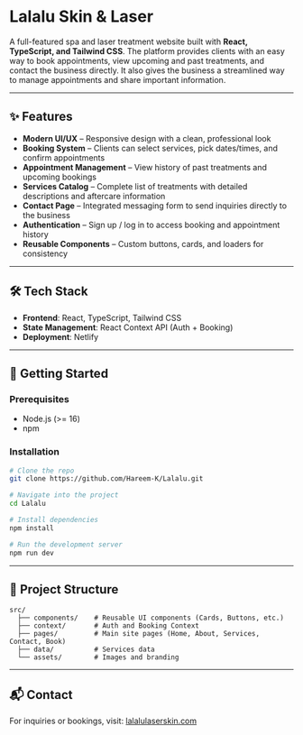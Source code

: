 # Lalalu Skin & Laser  

A full-featured spa and laser treatment website built with **React, TypeScript, and Tailwind CSS**. The platform provides clients with an easy way to book appointments, view upcoming and past treatments, and contact the business directly. It also gives the business a streamlined way to manage appointments and share important information.  

---

## ✨ Features  

- **Modern UI/UX** – Responsive design with a clean, professional look  
- **Booking System** – Clients can select services, pick dates/times, and confirm appointments  
- **Appointment Management** – View history of past treatments and upcoming bookings  
- **Services Catalog** – Complete list of treatments with detailed descriptions and aftercare information  
- **Contact Page** – Integrated messaging form to send inquiries directly to the business  
- **Authentication** – Sign up / log in to access booking and appointment history  
- **Reusable Components** – Custom buttons, cards, and loaders for consistency  

---

## 🛠️ Tech Stack  

- **Frontend**: React, TypeScript, Tailwind CSS  
- **State Management**: React Context API (Auth + Booking)  
- **Deployment**: Netlify  

---

## 🚀 Getting Started  

### Prerequisites  
- Node.js (>= 16)  
- npm 

### Installation  

```bash
# Clone the repo
git clone https://github.com/Hareem-K/Lalalu.git

# Navigate into the project
cd Lalalu

# Install dependencies
npm install

# Run the development server
npm run dev
```

---

## 📂 Project Structure  

```
src/
  ├── components/    # Reusable UI components (Cards, Buttons, etc.)
  ├── context/       # Auth and Booking Context
  ├── pages/         # Main site pages (Home, About, Services, Contact, Book)
  ├── data/          # Services data
  └── assets/        # Images and branding
```

---

## 📬 Contact  

For inquiries or bookings, visit: [lalalulaserskin.com](https://lalalulaserskin.com)  
